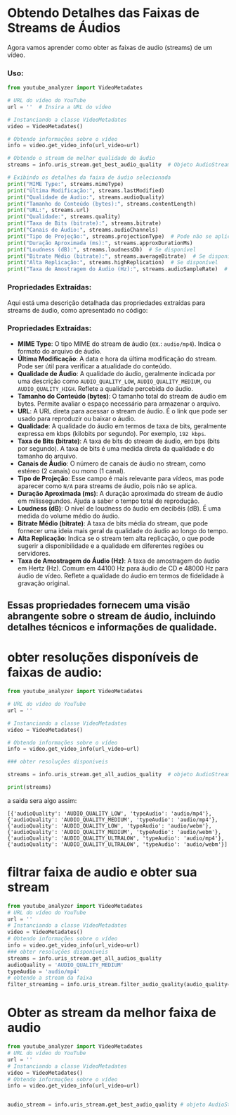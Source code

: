 # Obtendo Detalhes das Faixas de Streams de Áudios

Agora vamos aprender como obter as faixas de audio (streams) de um vídeo.
### Uso:

```python
from youtube_analyzer import VideoMetadates

# URL do vídeo do YouTube
url = ''  # Insira a URL do vídeo

# Instanciando a classe VideoMetadates
video = VideoMetadates()

# Obtendo informações sobre o vídeo
info = video.get_video_info(url_video=url)

# Obtendo o stream de melhor qualidade de áudio
streams = info.uris_stream.get_best_audio_quality  # Objeto AudioStream

# Exibindo os detalhes da faixa de áudio selecionada
print("MIME Type:", streams.mimeType)
print("Última Modificação:", streams.lastModified)
print("Qualidade de Áudio:", streams.audioQuality)
print("Tamanho do Conteúdo (bytes):", streams.contentLength)
print("URL:", streams.url)
print("Qualidade:", streams.quality)
print("Taxa de Bits (bitrate):", streams.bitrate)
print("Canais de Áudio:", streams.audioChannels)
print("Tipo de Projeção:", streams.projectionType)  # Pode não se aplicar a áudio
print("Duração Aproximada (ms):", streams.approxDurationMs)
print("Loudness (dB):", streams.loudnessDb)  # Se disponível
print("Bitrate Médio (bitrate):", streams.averageBitrate)  # Se disponível
print("Alta Replicação:", streams.highReplication)  # Se disponível
print("Taxa de Amostragem do Áudio (Hz):", streams.audioSampleRate)  # Se disponível

```

### Propriedades Extraídas:
Aqui está uma descrição detalhada das propriedades extraídas para streams de áudio, como apresentado no código:

### Propriedades Extraídas:

- **MIME Type**: O tipo MIME do stream de áudio (ex.: `audio/mp4`). Indica o formato do arquivo de áudio.
- **Última Modificação**: A data e hora da última modificação do stream. Pode ser útil para verificar a atualidade do conteúdo.
- **Qualidade de Áudio**: A qualidade do áudio, geralmente indicada por uma descrição como `AUDIO_QUALITY_LOW`, `AUDIO_QUALITY_MEDIUM`, ou `AUDIO_QUALITY_HIGH`. Reflete a qualidade percebida do áudio.
- **Tamanho do Conteúdo (bytes)**: O tamanho total do stream de áudio em bytes. Permite avaliar o espaço necessário para armazenar o arquivo.
- **URL**: A URL direta para acessar o stream de áudio. É o link que pode ser usado para reproduzir ou baixar o áudio.
- **Qualidade**: A qualidade do áudio em termos de taxa de bits, geralmente expressa em kbps (kilobits por segundo). Por exemplo, `192 kbps`.
- **Taxa de Bits (bitrate)**: A taxa de bits do stream de áudio, em bps (bits por segundo). A taxa de bits é uma medida direta da qualidade e do tamanho do arquivo.
- **Canais de Áudio**: O número de canais de áudio no stream, como estéreo (2 canais) ou mono (1 canal).
- **Tipo de Projeção**: Esse campo é mais relevante para vídeos, mas pode aparecer como `N/A` para streams de áudio, pois não se aplica.
- **Duração Aproximada (ms)**: A duração aproximada do stream de áudio em milissegundos. Ajuda a saber o tempo total de reprodução.
- **Loudness (dB)**: O nível de loudness do áudio em decibéis (dB). É uma medida do volume médio do áudio.
- **Bitrate Médio (bitrate)**: A taxa de bits média do stream, que pode fornecer uma ideia mais geral da qualidade do áudio ao longo do tempo.
- **Alta Replicação**: Indica se o stream tem alta replicação, o que pode sugerir a disponibilidade e a qualidade em diferentes regiões ou servidores.
- **Taxa de Amostragem do Áudio (Hz)**: A taxa de amostragem do áudio em Hertz (Hz). Comum em 44100 Hz para áudio de CD e 48000 Hz para áudio de vídeo. Reflete a qualidade do áudio em termos de fidelidade à gravação original.

Essas propriedades fornecem uma visão abrangente sobre o stream de áudio, incluindo detalhes técnicos e informações de qualidade.
---

# obter resoluções disponíveis de faixas de audio:

````python
from youtube_analyzer import VideoMetadates

# URL do vídeo do YouTube
url = ''

# Instanciando a classe VideoMetadates
video = VideoMetadates()

# Obtendo informações sobre o vídeo
info = video.get_video_info(url_video=url)

### obter resoluções disponiveis

streams = info.uris_stream.get_all_audios_quality  # objeto AudioStream

print(streams)
````
a saida sera algo assim:
````
[{'audioQuality': 'AUDIO_QUALITY_LOW', 'typeAudio': 'audio/mp4'}, {'audioQuality': 'AUDIO_QUALITY_MEDIUM', 'typeAudio': 'audio/mp4'}, {'audioQuality': 'AUDIO_QUALITY_LOW', 'typeAudio': 'audio/webm'}, {'audioQuality': 'AUDIO_QUALITY_MEDIUM', 'typeAudio': 'audio/webm'}, {'audioQuality': 'AUDIO_QUALITY_ULTRALOW', 'typeAudio': 'audio/mp4'}, {'audioQuality': 'AUDIO_QUALITY_ULTRALOW', 'typeAudio': 'audio/webm'}]
````

# filtrar faixa de audio e obter sua stream

`````python
from youtube_analyzer import VideoMetadates
# URL do vídeo do YouTube
url = ''
# Instanciando a classe VideoMetadates
video = VideoMetadates()
# Obtendo informações sobre o vídeo
info = video.get_video_info(url_video=url)
### obter resoluções disponiveis
streams = info.uris_stream.get_all_audios_quality
audioQuality = 'AUDIO_QUALITY_MEDIUM'
typeAudio = 'audio/mp4'
# obtendo a stream da faixa
filter_streaming = info.uris_stream.filter_audio_quality(audio_quality=audioQuality,type_audio=typeAudio) # -> objeto AudioStream

````` 

# Obter as stream da melhor faixa de audio

```python
from youtube_analyzer import VideoMetadates
# URL do vídeo do YouTube
url = ''
# Instanciando a classe VideoMetadates
video = VideoMetadates()
# Obtendo informações sobre o vídeo
info = video.get_video_info(url_video=url)


audio_stream = info.uris_stream.get_best_audio_quality # objeto AudioStream

```